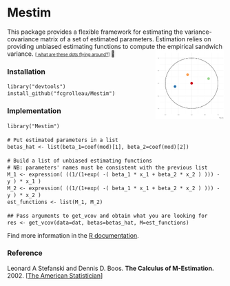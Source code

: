 # Mestim
This package provides a flexible framework for estimating the variance-covariance matrix of a set of estimated parameters.
Estimation relies on providing unbiased estimating functions to compute the empirical sandwich variance.
<font size="1">
[<a href="https://www.tandfonline.com/doi/abs/10.1198/000313002753631330">
<img src="figures/minimal.gif" align="right" alt="" width="160" />what are these dots flying around?</a>] </font> 
:monkey:

### Installation
```
library("devtools")
install_github("fcgrolleau/Mestim")
```

### Implementation
```
library("Mestim")

# Put estimated parameters in a list
betas_hat <- list(beta_1=coef(mod)[1], beta_2=coef(mod)[2])

# Build a list of unbiased estimating functions
# NB: parameters' names must be consistent with the previous list
M_1 <- expression( ((1/(1+exp( -( beta_1 * x_1 + beta_2 * x_2 ) ))) - y ) * x_1 )
M_2 <- expression( ((1/(1+exp( -( beta_1 * x_1 + beta_2 * x_2 ) ))) - y ) * x_2 )
est_functions <- list(M_1, M_2)

## Pass arguments to get_vcov and obtain what you are looking for
res <- get_vcov(data=dat, betas=betas_hat, M=est_functions)
```
Find more information in the <a href="https://github.com/fcgrolleau/Mestim/blob/master/man/doc.Rd"> R documentation</a>.

### Reference
Leonard A Stefanski and Dennis D. Boos.
<b>The Calculus of M-Estimation.</b>
2002.
[<a href="https://www.tandfonline.com/doi/abs/10.1198/000313002753631330">The American Statistician</a>]